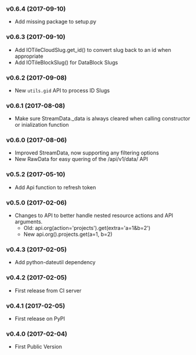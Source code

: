 ### v0.6.4 (2017-09-10)

  * Add missing package to setup.py

### v0.6.3 (2017-09-10)

  * Add IOTileCloudSlug.get_id() to convert slug back to an id when appropriate
  * Add IOTileBlockSlug() for DataBlock Slugs
  
### v0.6.2 (2017-09-08)

  * New `utils.gid` API to process ID Slugs
  
### v0.6.1 (2017-08-08)

  * Make sure StreamData._data is always cleared when calling constructor or inialization function
  
### v0.6.0 (2017-08-06)

  * Improved StreamData, now supporting any filtering options
  * New RawData for easy quering of the /api/v1/data/ API
  
### v0.5.2 (2017-05-10)

  * Add Api function to refresh token
  
### v0.5.0 (2017-02-06)

  * Changes to API to better handle nested resource actions and API arguments.
     * Old: api.org(action='projects').get(extra='a=1&b=2')
     * New api.org().projects.get(a=1, b=2)
  
### v0.4.3 (2017-02-05)

  * Add python-dateutil dependency
  
### v0.4.2 (2017-02-05)

  * First release from CI server

### v0.4.1 (2017-02-05)

  * First release on PyPI

### v0.4.0 (2017-02-04)

  * First Public Version

